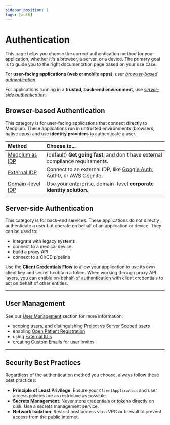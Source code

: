 ```yaml
---
sidebar_position: 1
tags: [auth]
---
```


# Authentication

This page helps you choose the correct authentication method for your application, whether it's a browser, a server, or a device. The primary goal is to guide you to the right documentation page based on your use case.

For **user-facing applications (web or mobile apps)**, user [_browser-based authentication_](#browser-based-authentication). 

For applications running in a **trusted, back-end environment**, use [_server-side authentication_](#server-side-authentication). 

## Browser-based Authentication

This category is for user-facing applications that connect directly to Medplum. These applications run in untrusted environments (browsers, native apps) and use **identity providers** to authenticate a user. 

| Method | **Choose to...** |
| :--- | :--- | 
| [Medplum as IDP](./medplum-as-idp.md) | (default) **Get going fast**, and don't have external compliance requirements. |
| [External IDP](./external-identity-providers.mdx) | Connect to an external IDP, like [Google Auth](./google-auth.md), Auth0, or AWS Cognito. | 
| [Domain-level IDP](./domain-level-identity-providers.md) | Use your enterprise, domain-level **corporate identity solution.** |

## Server-side Authentication

This category is for back-end services. These applications do not directly authenticate a user but operate on behalf of an application or device. They can be used to: 

- integrate with legacy systems 
- connect to a medical device 
- build a proxy API 
- connect to a CI/CD pipeline 

Use the [**Client Credentials Flow**](/docs/auth/client-credentials) to allow your application to use its own client key and secret to obtain a token. When working through proxy API layers, you can [enable on-behalf-of authentication](/docs/auth/on-behalf-of) with client credentials to act on behalf of other entities.

-----

## User Management

See our [User Management](/docs/user-management/) section for more information: 
  * scoping users, and distinguishing [Project vs Server Scoped users](/docs/user-management/project-vs-server-scoped-users.mdx)
  * enabling [Open Patient Registration](/docs/user-management/open-patient-registration.md)
  * using [External ID's](/docs/user-management/external-ids.md)
  * creating [Custom Emails](/docs/user-management/custom-emails.mdx) for user invites 
  
-----

## Security Best Practices

Regardless of the authentication method you choose, always follow these best practices:

  * **Principle of Least Privilege**: Ensure your `ClientApplication` and user access policies are as restrictive as possible.
  * **Secrets Management**: Never store credentials or tokens directly on disk. Use a secrets management service.
  * **Network Isolation**: Restrict host access via a VPC or firewall to prevent access from the public internet.
